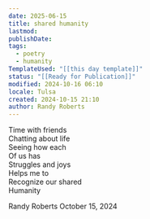 ```yaml
---
date: 2025-06-15
title: shared humanity
lastmod:
publishDate:
tags:
  - poetry
  - humanity
TemplateUsed: "[[this day template]]"
status: "[[Ready for Publication]]"
modified: 2024-10-16 06:10
locale: Tulsa
created: 2024-10-15 21:10
author: Randy Roberts
---
```

Time with friends   
Chatting about life  
Seeing how each  
Of us has  
Struggles and joys  
Helps me to  
Recognize our shared  
Humanity  
  
Randy Roberts October 15, 2024  
  
